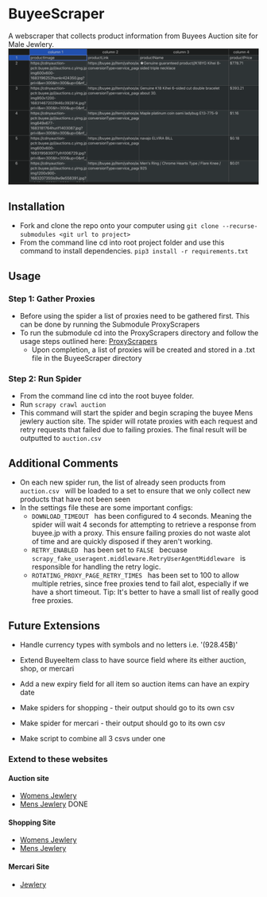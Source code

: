 # BuyeeScraper
A webscraper that collects product information from Buyees Auction site for Male Jewlery.
![Screenshot](example.png)

## Installation
* Fork and clone the repo onto your computer using ```git clone --recurse-submodules <git url to project> ```
* From the command line cd into root project folder and use this command to install dependencies. ```pip3 install -r requirements.txt ```

## Usage
### Step 1: Gather Proxies
* Before using the spider a list of proxies need to be gathered first. This can be done by running the Submodule ProxyScrapers
* To run the submodule cd into the ProxyScrapers directory and follow the usage steps outlined here: [ProxyScrapers](https://github.com/TobiOnabolu/ProxyScrapers)
    * Upon completion, a list of proxies will be created and stored in a .txt file in the BuyeeScraper directory

### Step 2: Run Spider
* From the command line cd into the root buyee folder. 
* Run ```scrapy crawl auction ```
* This command will start the spider and begin scraping the buyee Mens jewlery auction site. The spider will rotate proxies with each request and retry requests that failed due to failing proxies. The final result will be outputted to ```auction.csv ```

## Additional Comments
* On each new spider run, the list of already seen products from ```auction.csv ``` will be loaded to a set to ensure that we only collect new products that have not been seen
* In the settings file these are some important configs:
    *  ```DOWNLOAD_TIMEOUT ``` has been configured to 4 seconds. Meaning the spider will wait 4 seconds for attempting to retrieve a response from buyee.jp with a proxy. This ensure failing proxies do not waste alot of time and are quickly disposed if they aren't working.
    * ```RETRY_ENABLED ``` has been set to ```FALSE ``` becuase ```scrapy_fake_useragent.middleware.RetryUserAgentMiddleware ``` is responsible for handling the retry logic.
    * ```ROTATING_PROXY_PAGE_RETRY_TIMES ``` has been set to 100 to allow multiple retries, since free proxies tend to fail alot, especially if we have a short timeout. Tip: It's better to have a small list of really good free proxies.

## Future Extensions

* Handle currency types with symbols and no letters i.e. '(928.45฿)'

* Extend BuyeeItem class to have source field where its either auction, shop, or mercari

* Add a new expiry field for all item so auction items can have an expiry date

* Make spiders for shopping - their output should go to its own csv

* Make spider for mercari - their output should go to its own csv

* Make script to combine all 3 csvs under one

### Extend to these websites

#### Auction site
* [Womens Jewlery](https://buyee.jp/item/search/category/2084005359?page=1&vic=service_page_search)
* [Mens Jewlery](https://buyee.jp/item/search/category/2084005358?page=1&vic=service_page_search) DONE

#### Shopping Site
* [Womens Jewlery](https://buyee.jp/category/yahoo/shopping/1591)
* [Mens Jewlery](https://buyee.jp/category/yahoo/shopping/1605)

#### Mercari Site
* [Jewlery](https://buyee.jp/mercari/search?category_id=914)